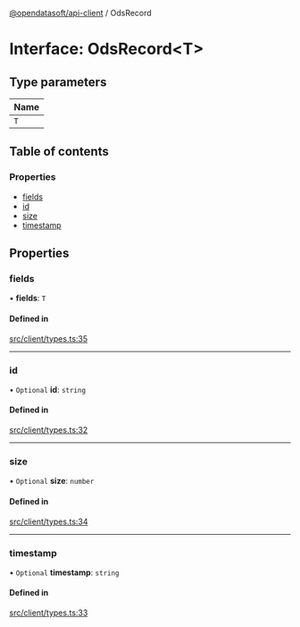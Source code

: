 [@opendatasoft/api-client](../README.md) / OdsRecord

# Interface: OdsRecord<T\>

## Type parameters

| Name |
| :------ |
| `T` |

## Table of contents

### Properties

- [fields](OdsRecord.md#fields)
- [id](OdsRecord.md#id)
- [size](OdsRecord.md#size)
- [timestamp](OdsRecord.md#timestamp)

## Properties

### fields

• **fields**: `T`

#### Defined in

[src/client/types.ts:35](https://github.com/opendatasoft/ods-dataviz-sdk/blob/de901ba/packages/api-client/src/client/types.ts#L35)

___

### id

• `Optional` **id**: `string`

#### Defined in

[src/client/types.ts:32](https://github.com/opendatasoft/ods-dataviz-sdk/blob/de901ba/packages/api-client/src/client/types.ts#L32)

___

### size

• `Optional` **size**: `number`

#### Defined in

[src/client/types.ts:34](https://github.com/opendatasoft/ods-dataviz-sdk/blob/de901ba/packages/api-client/src/client/types.ts#L34)

___

### timestamp

• `Optional` **timestamp**: `string`

#### Defined in

[src/client/types.ts:33](https://github.com/opendatasoft/ods-dataviz-sdk/blob/de901ba/packages/api-client/src/client/types.ts#L33)
